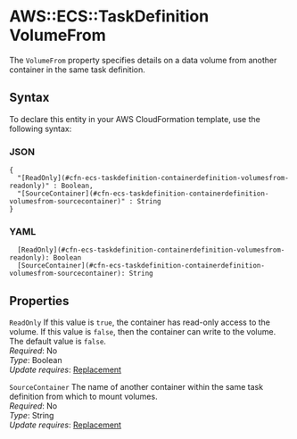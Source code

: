 # AWS::ECS::TaskDefinition VolumeFrom<a name="aws-properties-ecs-taskdefinition-containerdefinitions-volumesfrom"></a>

The `VolumeFrom` property specifies details on a data volume from another container in the same task definition\.

## Syntax<a name="aws-properties-ecs-taskdefinition-containerdefinitions-volumesfrom-syntax"></a>

To declare this entity in your AWS CloudFormation template, use the following syntax:

### JSON<a name="aws-properties-ecs-taskdefinition-containerdefinitions-volumesfrom-syntax.json"></a>

```
{
  "[ReadOnly](#cfn-ecs-taskdefinition-containerdefinition-volumesfrom-readonly)" : Boolean,
  "[SourceContainer](#cfn-ecs-taskdefinition-containerdefinition-volumesfrom-sourcecontainer)" : String
}
```

### YAML<a name="aws-properties-ecs-taskdefinition-containerdefinitions-volumesfrom-syntax.yaml"></a>

```
  [ReadOnly](#cfn-ecs-taskdefinition-containerdefinition-volumesfrom-readonly): Boolean
  [SourceContainer](#cfn-ecs-taskdefinition-containerdefinition-volumesfrom-sourcecontainer): String
```

## Properties<a name="aws-properties-ecs-taskdefinition-containerdefinitions-volumesfrom-properties"></a>

`ReadOnly`  <a name="cfn-ecs-taskdefinition-containerdefinition-volumesfrom-readonly"></a>
If this value is `true`, the container has read\-only access to the volume\. If this value is `false`, then the container can write to the volume\. The default value is `false`\.  
*Required*: No  
*Type*: Boolean  
*Update requires*: [Replacement](https://docs.aws.amazon.com/AWSCloudFormation/latest/UserGuide/using-cfn-updating-stacks-update-behaviors.html#update-replacement)

`SourceContainer`  <a name="cfn-ecs-taskdefinition-containerdefinition-volumesfrom-sourcecontainer"></a>
The name of another container within the same task definition from which to mount volumes\.  
*Required*: No  
*Type*: String  
*Update requires*: [Replacement](https://docs.aws.amazon.com/AWSCloudFormation/latest/UserGuide/using-cfn-updating-stacks-update-behaviors.html#update-replacement)